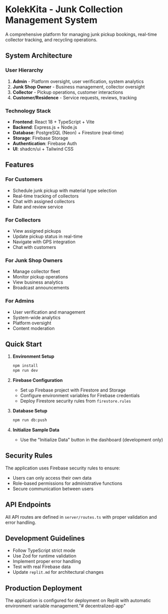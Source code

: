 # KolekKita - Junk Collection Management System

A comprehensive platform for managing junk pickup bookings, real-time collector tracking, and recycling operations.

## System Architecture

### User Hierarchy
1. **Admin** - Platform oversight, user verification, system analytics
2. **Junk Shop Owner** - Business management, collector oversight
3. **Collector** - Pickup operations, customer interactions
4. **Customer/Residence** - Service requests, reviews, tracking

### Technology Stack
- **Frontend**: React 18 + TypeScript + Vite
- **Backend**: Express.js + Node.js
- **Database**: PostgreSQL (Neon) + Firestore (real-time)
- **Storage**: Firebase Storage
- **Authentication**: Firebase Auth
- **UI**: shadcn/ui + Tailwind CSS

## Features

### For Customers
- Schedule junk pickup with material type selection
- Real-time tracking of collectors
- Chat with assigned collectors
- Rate and review service

### For Collectors
- View assigned pickups
- Update pickup status in real-time
- Navigate with GPS integration
- Chat with customers

### For Junk Shop Owners
- Manage collector fleet
- Monitor pickup operations
- View business analytics
- Broadcast announcements

### For Admins
- User verification and management
- System-wide analytics
- Platform oversight
- Content moderation

## Quick Start

1. **Environment Setup**
   ```bash
   npm install
   npm run dev
   ```

2. **Firebase Configuration**
   - Set up Firebase project with Firestore and Storage
   - Configure environment variables for Firebase credentials
   - Deploy Firestore security rules from `firestore.rules`

3. **Database Setup**
   ```bash
   npm run db:push
   ```

4. **Initialize Sample Data**
   - Use the "Initialize Data" button in the dashboard (development only)

## Security Rules

The application uses Firebase security rules to ensure:
- Users can only access their own data
- Role-based permissions for administrative functions
- Secure communication between users

## API Endpoints

All API routes are defined in `server/routes.ts` with proper validation and error handling.

## Development Guidelines

- Follow TypeScript strict mode
- Use Zod for runtime validation
- Implement proper error handling
- Test with real Firebase data
- Update `replit.md` for architectural changes

## Production Deployment

The application is configured for deployment on Replit with automatic environment variable management."# decentralized-app" 
